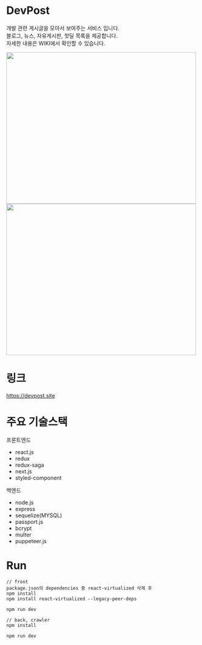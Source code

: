# DevPost
개발 관련 게시글을 모아서 보여주는 서비스 입니다.   
블로그, 뉴스, 자유게시판, 핫딜 목록을 제공합니다.     
자세한 내용은 WIKI에서 확인할 수 있습니다.

<img src="https://user-images.githubusercontent.com/13508988/231684910-ddafde73-178c-4005-9960-5cc6d9051418.gif"  width="500" height="400"/> <img src="https://user-images.githubusercontent.com/13508988/231684920-c31eb7f5-3211-4ee8-a2ee-eb8d36340648.gif"  width="500" height="400"/>

# 링크
 https://devpost.site

# 주요 기술스택
프론트엔드
- react.js
- redux
- redux-saga
- next.js
- styled-component


백엔드
- node.js
- express
- sequelize(MYSQL)
- passport.js
- bcrypt
- multer
- puppeteer.js

# Run
<pre><code>// front
package.json의 dependencies 중 react-virtualized 삭제 후 
npm install
npm install react-virtualized --legacy-peer-deps

npm run dev

// back, crawler
npm install

npm run dev
</code></pre>


